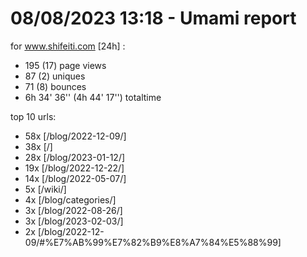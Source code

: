 # 08/08/2023 13:18 - Umami report
for www.shifeiti.com [24h] :

 - 195 (17) page views
 - 87 (2) uniques
 - 71 (8) bounces
 - 6h 34' 36'' (4h 44' 17'') totaltime


top 10 urls:
 - 58x [/blog/2022-12-09/]
 - 38x [/]
 - 28x [/blog/2023-01-12/]
 - 19x [/blog/2022-12-22/]
 - 14x [/blog/2022-05-07/]
 - 5x [/wiki/]
 - 4x [/blog/categories/]
 - 3x [/blog/2022-08-26/]
 - 3x [/blog/2023-02-03/]
 - 2x [/blog/2022-12-09/#%E7%AB%99%E7%82%B9%E8%A7%84%E5%88%99]


